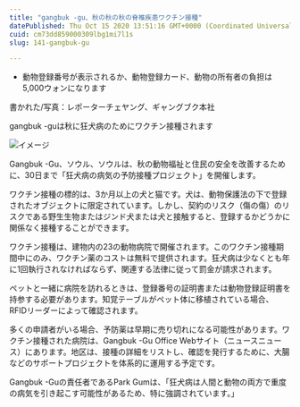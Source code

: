 ```yaml
---
title: "gangbuk -gu、秋の秋の秋の脊椎疾患ワクチン接種"
datePublished: Thu Oct 15 2020 13:51:16 GMT+0000 (Coordinated Universal Time)
cuid: cm73dd859000309lbg1mi7l1s
slug: 141-gangbuk-gu

---
```



- 動物登録番号が表示されるか、動物登録カード、動物の所有者の負担は5,000ウォンになります

書かれた/写真：レポーターチェヤング、ギャングブク本社

gangbuk -guは秋に狂犬病のためにワクチン接種されます

![イメージ](https://cdn.hashnode.com/res/hashnode/image/upload/v1739452934982/52b87366-67bb-42cb-9034-0bd466384645.jpeg)

Gangbuk -Gu、ソウル、ソウルは、秋の動物福祉と住民の安全を改善するために、30日まで「狂犬病の病気の予防接種プロジェクト」を開催します。

ワクチン接種の標的は、3か月以上の犬と猫です。犬は、動物保護法の下で登録されたオブジェクトに限定されています。しかし、契約のリスク（傷の傷）のリスクである野生生物またはジンド犬または犬と接触すると、登録するかどうかに関係なく接種することができます。

ワクチン接種は、建物内の23の動物病院で開催されます。このワクチン接種期間中にのみ、ワクチン薬のコストは無料で提供されます。狂犬病は少なくとも年に1回執行されなければならず、関連する法律に従って罰金が請求されます。

ペットと一緒に病院を訪れるときは、登録番号の証明書または動物登録証明書を持参する必要があります。知覚テーブルがペット体に移植されている場合、RFIDリーダーによって確認されます。

多くの申請者がいる場合、予防薬は早期に売り切れになる可能性があります。ワクチン接種された病院は、Gangbuk -Gu Office Webサイト（ニュースニュース）にあります。地区は、接種の詳細をリストし、確認を発行するために、大腸などのサポートプロジェクトを体系的に運用する予定です。

Gangbuk -Guの責任者であるPark Gumは、「狂犬病は人間と動物の両方で重度の病気を引き起こす可能性があるため、特に強調されています。」